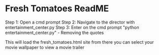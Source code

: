 # Fresh Tomatoes ReadME

Step 1: Open a cmd prompt
Step 2: Navigate to the director with entertainment_center.py
Step 3: Enter on the cmd prompt "python entertainment_center.py" - Removing the quotes

This will load the fresh_tomatoes.html site from there you can select your movie wallpaper to view a movie trailer
